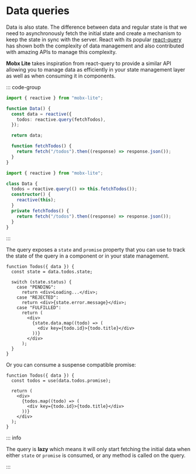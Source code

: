 # Data queries

Data is also state. The difference between data and regular state is that we need to asynchronously fetch the initial state and create a mechanism to keep the state in sync with the server. React with its popular [react-query](https://tanstack.com/query) has shown both the complexity of data management and also contributed with amazing APIs to manage this complexity.

**Mobx Lite** takes inspiration from react-query to provide a similar API allowing you to manage data as efficiently in your state management layer as well as when consuming it in components.

::: code-group

```ts [Functional]
import { reactive } from "mobx-lite";

function Data() {
  const data = reactive({
    todos: reactive.query(fetchTodos),
  });

  return data;

  function fetchTodos() {
    return fetch("/todos").then((response) => response.json());
  }
}
```

```ts [Object Oriented]
import { reactive } from "mobx-lite";

class Data {
  todos = reactive.query(() => this.fetchTodos());
  constructor() {
    reactive(this);
  }
  private fetchTodos() {
    return fetch("/todos").then((response) => response.json());
  }
}
```

:::

The query exposes a `state` and `promise` property that you can use to track the state of the query in a component or in your state management.

```tsx
function Todos({ data }) {
  const state = data.todos.state;

  switch (state.status) {
    case "PENDING":
      return <div>Loading...</div>;
    case "REJECTED":
      return <div>{state.error.message}</div>;
    case "FULFILLED":
      return (
        <div>
          {state.data.map((todo) => (
            <div key={todo.id}>{todo.title}</div>
          ))}
        </div>
      );
  }
}
```

Or you can consume a suspense compatible promise:

```tsx
function Todos({ data }) {
  const todos = use(data.todos.promise);

  return (
    <div>
      {todos.map((todo) => (
        <div key={todo.id}>{todo.title}</div>
      ))}
    </div>
  );
}
```

::: info

The query is **lazy** which means it will only start fetching the initial data when either `state` or `promise` is consumed, or any method is called on the query.

:::
